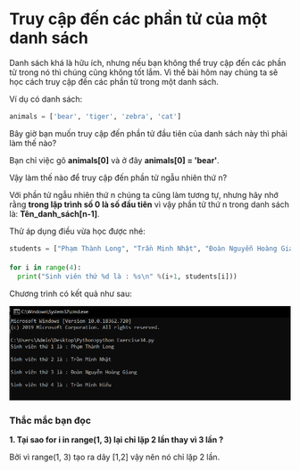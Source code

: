 # Truy cập đến các phần tử của một danh sách #

Danh sách khá là hữu ích, nhưng nếu bạn không thể truy cập đến các phần tử trong nó thì chúng cũng không tốt lắm. Vì thế bài hôm nay chúng ta sẽ học cách truy cập đến các phần tử trong một danh sách.

Ví dụ có danh sách:

```python
animals = ['bear', 'tiger', 'zebra', 'cat']
```
Bây giờ bạn muốn truy cập đến phần tử đầu tiên của danh sách này thì phải làm thế nào?

Bạn chỉ việc gõ **animals[0]** và ở đây **animals[0] = 'bear'**.

Vậy làm thế nào để truy cập đến phần tử ngẫu nhiên thứ n?

Với phần tử ngẫu nhiên thứ n chúng ta cũng làm tương tự, nhưng hãy nhớ rằng **trong lập trình số 0 là số đầu tiên** vì vậy phần tử thứ n trong danh sách là: **Tên_danh_sách[n-1]**.

Thử áp dụng điều vừa học được nhé:

```python
students = ["Phạm Thành Long", "Trần Minh Nhật", "Đoàn Nguyễn Hoàng Giang", "Trần Minh Hiếu", "Nguyễn Huy Hoàng"]

for i in range(4):
  print("Sinh viên thứ %d là : %s\n" %(i+1, students[i]))
```

Chương trình có kết quả như sau:

![picture alt](./image/1.PNG)


### Thắc mắc bạn đọc ###

**1. Tại sao for i in range(1, 3) lại chỉ lặp 2 lần thay vì 3 lần ?**

  Bởi vì range(1, 3) tạo ra dãy [1,2] vậy nên nó chỉ lặp 2 lần.
